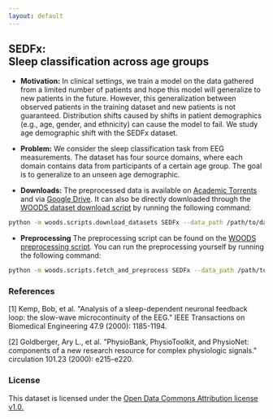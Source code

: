 ```yaml
---
layout: default
---
```


## SEDFx: <br>Sleep classification across age groups
- **Motivation:** In clinical settings, we train a model on the data gathered from a limited number of patients and hope this model will generalize to new patients in the future. However, this generalization between observed patients in the training dataset and new patients is not guaranteed. Distribution shifts caused by shifts in patient demographics (e.g., age, gender, and ethnicity) can cause the model to fail. We study age demographic shift with the SEDFx dataset. 

- **Problem:** We consider the sleep classification task from EEG measurements. The dataset has four source domains, where each domain contains data from participants of a certain age group. The goal is to generalize to an unseen age demographic.

- **Downloads:** The preprocessed data is available on [Academic Torrents](https://academictorrents.com/details/58ea303dce39ffe822bec7704f9eb65e4173defd) and via [Google Drive](https://drive.google.com/uc?id=15j_bsiOmMJb42mG712Vhv3jZ4MQSOgoT). It can also be directly downloaded through the [WOODS dataset download script](https://github.com/jc-audet/WOODS/blob/main/woods/scripts/download_datasets.py) by running the following command:
```sh
python -m woods.scripts.download_datasets SEDFx --data_path /path/to/data
```
- **Preprocessing** The preprocessing script can be found on the [WOODS preprocessing script](https://github.com/jc-audet/WOODS/blob/main/woods/scripts/fetch_and_preprocess.py). You can run the preprocessing yourself by running the following command:
```sh
python -m woods.scripts.fetch_and_preprocess SEDFx --data_path /path/to/data
```

### References

[1] Kemp, Bob, et al. "Analysis of a sleep-dependent neuronal feedback loop: the slow-wave microcontinuity of the EEG." IEEE Transactions on Biomedical Engineering 47.9 (2000): 1185-1194.

[2] Goldberger, Ary L., et al. "PhysioBank, PhysioToolkit, and PhysioNet: components of a new research resource for complex physiologic signals." circulation 101.23 (2000): e215-e220.

### License
This dataset is licensed under the [Open Data Commons Attribution license v1.0.](https://opendatacommons.org/licenses/by/summary/index.html)